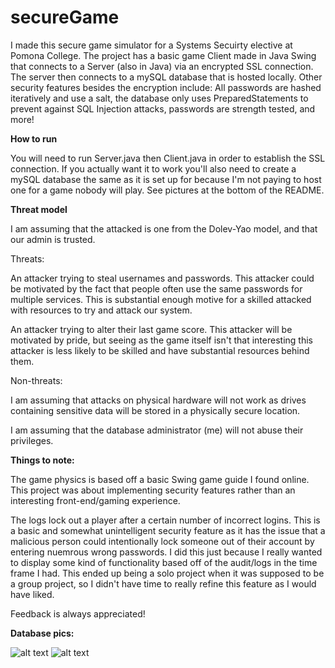 # secureGame
I made this secure game simulator for a Systems Secuirty elective at Pomona College. The project has a basic game Client made in Java Swing that connects to a Server (also in Java) via an encrypted SSL connection. The server then connects to a mySQL database that is hosted locally. Other security features besides the encryption include: All passwords are hashed iteratively and use a salt, the database only uses PreparedStatements to prevent against SQL Injection attacks, passwords are strength tested, and more!

**How to run**

You will need to run Server.java then Client.java in order to establish the SSL connection. If you actually want it to work you'll also need to create a mySQL database the same as it is set up for because I'm not paying to host one for a game nobody will play. See pictures at the bottom of the README.

**Threat model**

I am assuming that the attacked is one from the Dolev-Yao model, and that our admin is trusted.

Threats:

An attacker trying to steal usernames and passwords. This attacker could be motivated by the fact that people often use the same passwords for multiple services. This is substantial enough motive for a skilled attacked with resources to try and attack our system.

An attacker trying to alter their last game score. This attacker will be motivated by pride, but seeing as the game itself isn't that interesting this attacker is less likely to be skilled and have substantial resources behind them. 

Non-threats:

I am assuming that attacks on physical hardware will not work as drives containing sensitive data will be stored in a physically secure location.

I am assuming that the database administrator (me) will not abuse their privileges.

**Things to note:**

The game physics is based off a basic Swing game guide I found online. This project was about implementing security features rather than an interesting front-end/gaming experience.  

The logs lock out a player after a certain number of incorrect logins. This is a basic and somewhat unintelligent security feature as it has the issue that a malicious person could intentionally lock someone out of their account by entering nuemrous wrong passwords. I did this just because I really wanted to display some kind of functionality based off of the audit/logs in the time frame I had. This ended up being a solo project when it was supposed to be a group project, so I didn't have time to really refine this feature as I would have liked.  

Feedback is always appreciated!

**Database pics:**

![alt text](https://raw.githubusercontent.com/andrewlew1s/secureGame/master/mySQL_Player.png)
![alt text](https://raw.githubusercontent.com/andrewlew1s/secureGame/master/mySQL_Auth.png)
